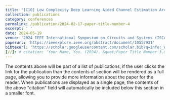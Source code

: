 ```yaml
---
title: "[C10] Low Complexity Deep Learning Aided Channel Estimation Architecture for Vehicular Networks"
collection: publications
category: conferences
permalink: /publication/2024-02-17-paper-title-number-4
excerpt: ' '
date: 2024-05-19
venue: '2024 IEEE International Symposium on Circuits and Systems (ISCAS)'
paperurl: 'https://ieeexplore.ieee.org/abstract/document/10557931'
bibtexurl: 'https://scholar.googleusercontent.com/scholar.bib?q=info:_WVoYneWo4IJ:scholar.google.com/&output=citation&scisdr=CgL1daADENKYq2n4jR0:AAZF9b8AAAAAaKr-lR1s1YcVMx8FjsorvsGrPYA&scisig=AAZF9b8AAAAAaKr-lRRrj1vZpZpOnz0LOnLOXlo&scisf=4&ct=citation&cd=-1&hl=en'
[//]: # citation: 'Your Name, You. (2024). &quot;Paper Title Number 3.&quot; <i>GitHub Journal of Bugs</i>. 1(3).'
---
```


The contents above will be part of a list of publications, if the user clicks the link for the publication than the contents of section will be rendered as a full page, allowing you to provide more information about the paper for the reader. When publications are displayed as a single page, the contents of the above "citation" field will automatically be included below this section in a smaller font.
